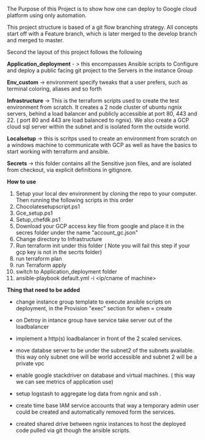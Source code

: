 

The Purpose of this Project is to show how one can deploy to Google cloud platform using only automation.

This project structure is based of a git flow branching strategy. All concepts start off with a Feature branch, which is later merged to the develop branch and merged to master.

Second the layout of this project follows the following

**Application\_deployment** - &gt; this encompasses Ansible scripts to Configure and deploy a public facing git project to the Servers in the instance Group

**Env\_custom** -&gt; environment specify tweaks that a user prefers, such as terminal coloring, aliases and so forth

**Infrastructure** -&gt; This is the terraform scripts used to create the test environment from scratch. It creates a 2 node cluster of ubuntu ngnix servers, behind a load balancer and publicly accessible at port 80, 443 and 22. ( port 80 and 443 are load balanced to ngnix). We also create a GCP cloud sql server within the subnet and is isolated form the outside world.

**Localsetup** -&gt; this is scritps used to create an environment from scratch on a windows machine to communicate with GCP as well as have the basics to start working with terraform and ansible.

**Secrets** -&gt; this folder contains all the Sensitive json files, and are isolated from checkout, via explicit definitions in gitignore.



**How to use**

1. Setup your local dev environment by cloning the repo to your computer. Then running the following scripts in this order
  1. Chocolatesetupscript.ps1
  2. Gce\_setup.ps1
  3. Setup\_chefdk.ps1
2. Download your GCP access key file from google and place it in the secres folder under the name &quot;account\_gc.json&quot;
3. Change directory to Infrastructure
  1. Run terraform init under this folder ( Note you will fail this step if your gcp key is not in the secrts folder)
  2. run terraform plan
  3. run Terraform apply
 4. switch to Application_deployment folder 
  1. ansible-playbook default.yml -i <ip/cname of machine>
  
  
  
 **Thing that need to be added**
 - change instance group template to execute ansible scripts on deployment, in the Provision "exec" section for when = create
 
 - on Detroy in intance group have service take server out of the loadbalancer
 
 - implement a http(s) loadbalancer in front of the 2 scaled services.
 - move databse server to be under the subnet2 of the subnets available. this way only subnet one will be world accessible and subnet 2 will be a private vpc
 - enable google stackdriver on database and virtual machines. ( this way we can see metrics of application use)
 - setup logstash to aggregate log data from ngnix and ssh .
 - create time base IAM service accounts that way a temporary admin user could be created and automatically removed form the services. 
 - created shared drive between ngnix instances to host the deployed code pulled via git though the ansible scripts. 

